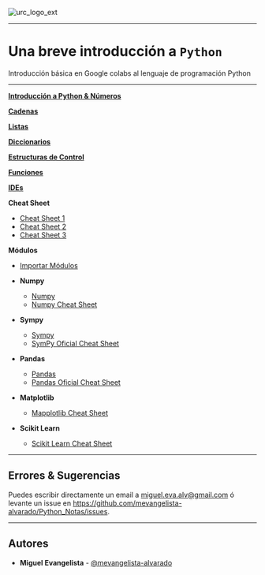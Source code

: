 ![urc_logo_ext](https://github.com/URC-MAC/.github/assets/28746720/1d2b04df-5870-457b-82ab-4eb97ec99e17)
___

# Una breve introducción a `Python`
Introducción básica en Google colabs al lenguaje de programación Python 
___

**[Introducción a Python & Números](https://github.com/mevangelista-alvarado/Python_Notas/blob/master/Intro_a_Python_y_numeros.ipynb)**

**[Cadenas](https://github.com/mevangelista-alvarado/Python_Notas/blob/master/Cadenas.ipynb)**

**[Listas](https://github.com/mevangelista-alvarado/Python_Notas/blob/master/Listas.ipynb)**

**[Diccionarios](https://github.com/mevangelista-alvarado/Python_Notas/blob/master/Diccionarios.ipynb)**

**[Estructuras de Control](https://github.com/mevangelista-alvarado/Python_Notas/blob/master/Estructuras_de_Control.ipynb)**

**[Funciones](https://github.com/mevangelista-alvarado/Python_Notas/blob/master/Funciones.ipynb)**

**[IDEs](https://github.com/mevangelista-alvarado/Python_Notas/blob/master/Editores.ipynb)**

**Cheat Sheet**
 * [Cheat Sheet 1](https://github.com/mevangelista-alvarado/Python_Notas/blob/master/CheatSheet/python-cheatsheets-1.pdf)
 * [Cheat Sheet 2](https://github.com/mevangelista-alvarado/Python_Notas/blob/master/CheatSheet/python-cheatsheets-2.pdf)
 * [Cheat Sheet 3](https://github.com/mevangelista-alvarado/Python_Notas/blob/master/CheatSheet/python-cheatsheets-3.pdf)

**Módulos**
 * [Importar Módulos](https://github.com/mevangelista-alvarado/Python_Notas/blob/master/ImportarModulos.ipynb)
 * **Numpy** 
   * [Numpy](https://github.com/mevangelista-alvarado/Python_Notas/blob/master/Intro_Numpy.ipynb)
   * [Numpy Cheat Sheet](https://github.com/mevangelista-alvarado/Python_Notas/blob/master/CheatSheet/numpy-cheatsheets.pdf)
   
 * **Sympy**
   * [Sympy](https://github.com/mevangelista-alvarado/Python_Notas/blob/master/Intro_a_Sympy.ipynb)
   * [SymPy Oficial Cheat Sheet](https://github.com/mevangelista-alvarado/Python_Notas/blob/master/CheatSheet/sympy-cheatsheets-oficial.pdf) 
 
 * **Pandas**
   * [Pandas](https://github.com/mevangelista-alvarado/Python_Notas/blob/master/Intro_a_Sympy.ipynb)
   * [Pandas Oficial Cheat Sheet](https://github.com/mevangelista-alvarado/Python_Notas/blob/master/CheatSheet/pandas-cheatsheets.pdf)
 
 * **Matplotlib**
   * [Mapplotlib Cheat Sheet](https://github.com/mevangelista-alvarado/Python_Notas/blob/master/CheatSheet/matplolib-cheatsheets.pdf)

 * **Scikit Learn**
   * [Scikit Learn Cheat Sheet](https://github.com/mevangelista-alvarado/Python_Notas/blob/master/CheatSheet/scikitlearn-cheatsheets.pdf)
___

## Errores & Sugerencias

Puedes escribir directamente un email a [miguel.eva.alv@gmail.com](mailto:miguel.eva.alv@gmail.com) ó levante un issue en https://github.com/mevangelista-alvarado/Python_Notas/issues.
___

## Autores

 * **Miguel Evangelista** - [@mevangelista-alvarado](https://github.com/mevangelista-alvarado)

